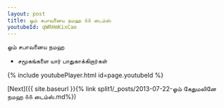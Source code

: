 ```yaml
---
layout: post
title: ஓம் சபாவனைய நமஹ ௧௧ டைம்ஸ்
youtubeId: qWRHmKixCao
---
```

 
 
 ஓம் சபாவனைய நமஹ  
 
 -  சமூகங்களை யார் பாதுகாக்கிறார்கள் 
 
  
 
  
 
 
 
 
 
 


{% include youtubePlayer.html id=page.youtubeId %}
 
[Next]({{ site.baseurl }}{% link  split1/_posts/2013-07-22-ஓம் கேதுமலினே நமஹ ௧௧ டைம்ஸ்.md%})
 
